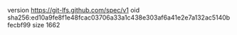 version https://git-lfs.github.com/spec/v1
oid sha256:ed10a9fe8f1e48fcac03706a33a1c438e303af6a41e2e7a132ac5140bfecbf99
size 1662
